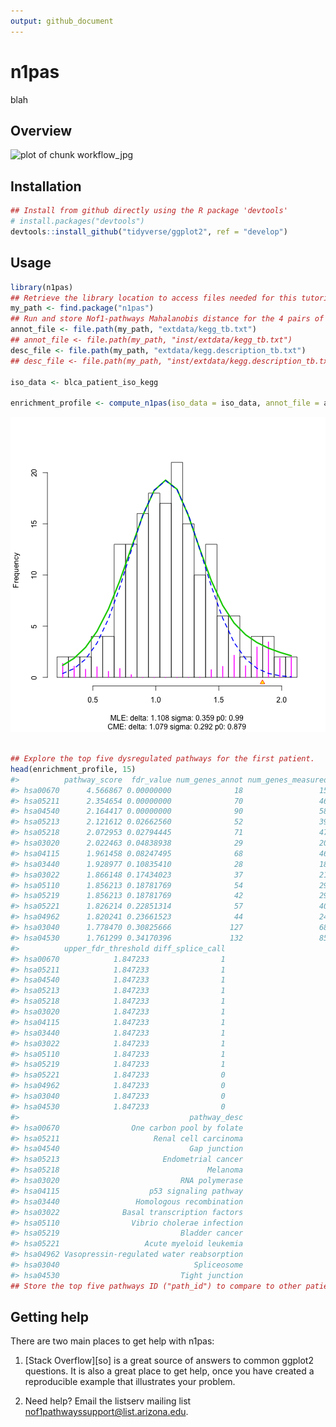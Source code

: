```yaml
---
output: github_document
---
```


<!-- README.md is generated from README.Rmd. Please edit that file -->



# n1pas

blah

## Overview

<img src="workflow_diagram.jpg" title="plot of chunk workflow_jpg" alt="plot of chunk workflow_jpg" width="700" />

## Installation


```r
## Install from github directly using the R package 'devtools'
# install.packages("devtools")
devtools::install_github("tidyverse/ggplot2", ref = "develop")
```

## Usage


```r
library(n1pas)
## Retrieve the library location to access files needed for this tutorial
my_path <- find.package("n1pas")
## Run and store Nof1-pathways Mahalanobis distance for the 4 pairs of data.
annot_file <- file.path(my_path, "extdata/kegg_tb.txt")
## annot_file <- file.path(my_path, "inst/extdata/kegg_tb.txt")
desc_file <- file.path(my_path, "extdata/kegg.description_tb.txt")
## desc_file <- file.path(my_path, "inst/extdata/kegg.description_tb.txt")

iso_data <- blca_patient_iso_kegg

enrichment_profile <- compute_n1pas(iso_data = iso_data, annot_file = annot_file, desc_file = desc_file, iso_range = c(2,30), genes_range = c(15,500), small_ontology = TRUE, plot_locfdr = 1)
```

![plot of chunk example](vignettes/example-1.png)

```r

## Explore the top five dysregulated pathways for the first patient.
head(enrichment_profile, 15)
#>          pathway_score  fdr_value num_genes_annot num_genes_measured
#> hsa00670      4.566867 0.00000000              18                 15
#> hsa05211      2.354654 0.00000000              70                 46
#> hsa04540      2.164417 0.00000000              90                 58
#> hsa05213      2.121612 0.02662560              52                 39
#> hsa05218      2.072953 0.02794445              71                 47
#> hsa03020      2.022463 0.04838938              29                 20
#> hsa04115      1.961458 0.08247495              68                 46
#> hsa03440      1.928977 0.10835410              28                 18
#> hsa03022      1.866148 0.17434023              37                 21
#> hsa05110      1.856213 0.18781769              54                 29
#> hsa05219      1.856213 0.18781769              42                 29
#> hsa05221      1.826214 0.22851314              57                 40
#> hsa04962      1.820241 0.23661523              44                 24
#> hsa03040      1.778470 0.30825666             127                 68
#> hsa04530      1.761299 0.34170396             132                 85
#>          upper_fdr_threshold diff_splice_call
#> hsa00670            1.847233                1
#> hsa05211            1.847233                1
#> hsa04540            1.847233                1
#> hsa05213            1.847233                1
#> hsa05218            1.847233                1
#> hsa03020            1.847233                1
#> hsa04115            1.847233                1
#> hsa03440            1.847233                1
#> hsa03022            1.847233                1
#> hsa05110            1.847233                1
#> hsa05219            1.847233                1
#> hsa05221            1.847233                0
#> hsa04962            1.847233                0
#> hsa03040            1.847233                0
#> hsa04530            1.847233                0
#>                                      pathway_desc
#> hsa00670                One carbon pool by folate
#> hsa05211                     Renal cell carcinoma
#> hsa04540                             Gap junction
#> hsa05213                       Endometrial cancer
#> hsa05218                                 Melanoma
#> hsa03020                           RNA polymerase
#> hsa04115                    p53 signaling pathway
#> hsa03440                 Homologous recombination
#> hsa03022              Basal transcription factors
#> hsa05110                Vibrio cholerae infection
#> hsa05219                           Bladder cancer
#> hsa05221                   Acute myeloid leukemia
#> hsa04962 Vasopressin-regulated water reabsorption
#> hsa03040                              Spliceosome
#> hsa04530                           Tight junction
## Store the top five pathways ID ("path_id") to compare to other patients.
```

## Getting help

There are two main places to get help with n1pas:

1.  [Stack Overflow][so] is a great source of answers to common ggplot2
    questions. It is also a great place to get help, once you have
    created a reproducible example that illustrates your problem.
	
2.  Need help? Email the listserv mailing list nof1pathwayssupport@list.arizona.edu.
